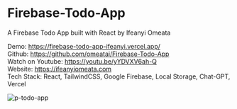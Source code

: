 # Firebase-Todo-App

A Firebase Todo App built with React by Ifeanyi Omeata <br>

Demo: https://firebase-todo-app-ifeanyi.vercel.app/ <br>
Github: https://github.com/omeatai/Firebase-Todo-App <br>
Watch on Youtube: https://youtu.be/yYDVXV6ah-Q <br>
Website: https://ifeanyiomeata.com <br>
Tech Stack: React, TailwindCSS, Google Firebase, Local Storage, Chat-GPT, Vercel <br>

![p-todo-app](https://user-images.githubusercontent.com/32337103/214054882-e60198bc-624d-4599-8972-b9f3a170e245.png)

